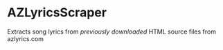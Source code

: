 # AZLyricsScraper
Extracts song lyrics from *previously downloaded* HTML source files from azlyrics.com

